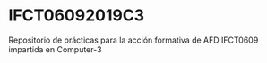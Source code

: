 # IFCT06092019C3
Repositorio de prácticas para la acción formativa de AFD IFCT0609 impartida en Computer-3
